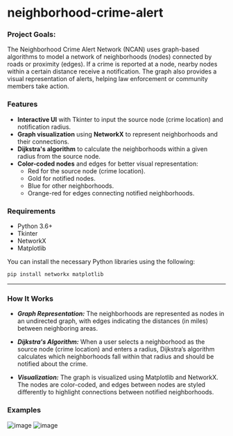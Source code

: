 # neighborhood-crime-alert

### Project Goals:
The Neighborhood Crime Alert Network (NCAN) uses graph-based algorithms to model a network of neighborhoods (nodes) connected by roads or proximity (edges). If a crime is reported at a node, nearby nodes within a certain distance receive a notification. The graph also provides a visual representation of alerts, helping law enforcement or community members take action.

### Features

- **Interactive UI** with Tkinter to input the source node (crime location) and notification radius.
- **Graph visualization** using **NetworkX** to represent neighborhoods and their connections.
- **Dijkstra's algorithm** to calculate the neighborhoods within a given radius from the source node.
- **Color-coded nodes** and edges for better visual representation:
  - Red for the source node (crime location).
  - Gold for notified nodes.
  - Blue for other neighborhoods.
  - Orange-red for edges connecting notified neighborhoods.
  
### Requirements

- Python 3.6+
- Tkinter
- NetworkX
- Matplotlib

You can install the necessary Python libraries using the following:

```bash
pip install networkx matplotlib
```
<hr/>

### How It Works
- **_Graph Representation:_** The neighborhoods are represented as nodes in an undirected graph, with edges indicating the distances (in miles) between neighboring areas.<br/>

- **_Dijkstra's Algorithm:_** When a user selects a neighborhood as the source node (crime location) and enters a radius, Dijkstra’s algorithm calculates which neighborhoods fall within that radius and should be notified about the crime.<br/>

- **_Visualization:_** The graph is visualized using Matplotlib and NetworkX. The nodes are color-coded, and edges between nodes are styled differently to highlight connections between notified neighborhoods.<br/>

### Examples
![image](https://github.com/user-attachments/assets/9c75a0b3-0692-4c53-8bd9-3b0690289d5c)
![image](https://github.com/user-attachments/assets/eb485a66-3b5c-4590-9164-0b6e05cabfc6)


